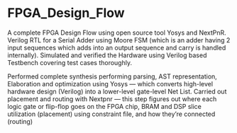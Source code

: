 # FPGA_Design_Flow
A complete FPGA Design Flow using open source tool Yosys and NextPnR.
Verilog RTL for a Serial Adder using Moore FSM (which is an adder having 2 input sequences which adds into an output sequence and carry is handled internally).
Simulated and verified the Hardware using Verilog based Testbench covering test cases thoroughly.

Performed complete synthesis performing parsing, AST representation, Elaboration and optimization using Yosys — which converts high-level hardware design (Verilog) into a lower-level gate-level Net List.
Carried out placement and routing with Nextpnr — this step figures out where each logic gate or flip-flop goes on the FPGA chip, BRAM and DSP slice utilization (placement) using constraint file, and how they’re connected (routing)

